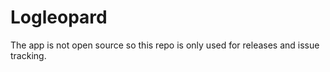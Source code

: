 # Logleopard

The app is not open source so this repo is only used for releases and issue
tracking.

